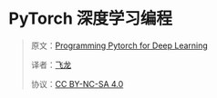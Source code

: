 # PyTorch 深度学习编程

> 原文：[Programming Pytorch for Deep Learning](https://annas-archive.org/md5/c60b7dfc2524a8d97ae7fa085c410fae)
>
> 译者：[飞龙](https://github.com/wizardforcel)
>
> 协议：[CC BY-NC-SA 4.0](http://creativecommons.org/licenses/by-nc-sa/4.0/)
